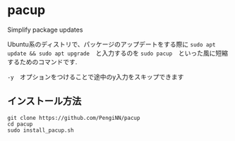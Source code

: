# pacup
Simplify package updates

Ubuntu系のディストリで、パッケージのアップデートをする際に
```sudo apt update && sudo apt upgrade```　と入力するのを
```sudo pacup```　といった風に短縮するためのコマンドです.

```-y```　オプションをつけることで途中のy入力をスキップできます

## インストール方法
```
git clone https://github.com/PengiNN/pacup
cd pacup
sudo install_pacup.sh
```
